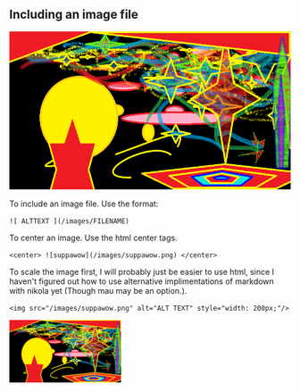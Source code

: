 <!-- 
.. title: Test Markdown Post
.. slug: test-markdown-post
.. date: 2015-08-30 18:34:36 UTC-04:00
.. tags: learning Nikola
.. category: 
.. link: 
.. description: 
.. type: text
-->

## Including an image file

![suppawow](/images/suppawow.png)

To include an image file. Use the format:

    ![ ALTTEXT ](/images/FILENAME)


To center an image. Use the html center tags.

    <center> ![suppawow](/images/suppawow.png) </center>

To scale the image first, I will probably just be easier to use html, since
I haven't figured out how to use alternative implimentations of markdown with nikola yet (Though mau may be an option.).

    <img src="/images/suppawow.png" alt="ALT TEXT" style="width: 200px;"/>

<img src="/images/suppawow.png" alt="ALT TEXT" style="width: 200px;"/>


